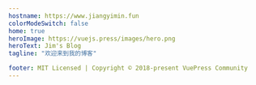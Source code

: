 ```yaml
---
hostname: https://www.jiangyimin.fun
colorModeSwitch: false
home: true
heroImage: https://vuejs.press/images/hero.png
heroText: Jim's Blog
tagline: "欢迎来到我的博客"

footer: MIT Licensed | Copyright © 2018-present VuePress Community
---
```

